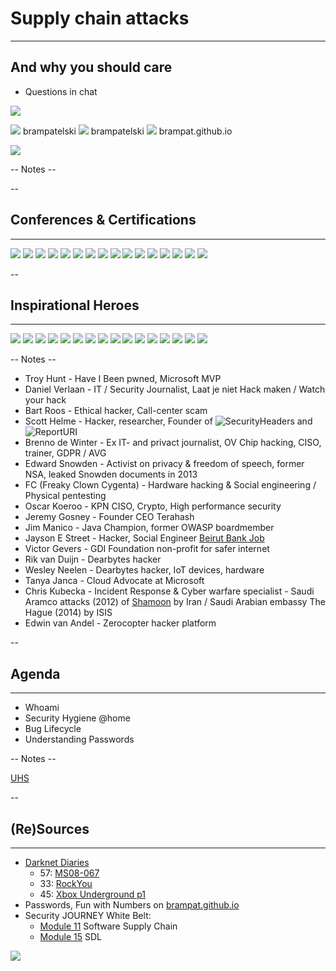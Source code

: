 
<!-- .slide: data-background="#DB8831" style="text-align: left; vertical-align: middle; color:white" color="#FFFFFF" -->
# Supply chain attacks<!-- .element style="color: white;" -->
<hr />

## And why you should care<!-- .element style="color: white;" -->

* Questions in chat

![](./pics/brpa.jpg)<!-- .element style="position: fixed; top: 300px; right: 60px; height: 200px;"  -->

<span>![](./pics/twitter.png)<!-- .element style="vertical-align: middle; background:none; border:none; box-shadow:none; width: 30px;" --> brampatelski</span><!-- .element style="position: fixed; bottom: 110px; left: 20px;" -->
<span>![](pics/intro/linkedin.png)<!-- .element style="vertical-align: middle; background:none; border:none; box-shadow:none; width: 30px;" --> brampatelski</span><!-- .element style="position: fixed; bottom: 75px; left: 20px;" -->
<span>![](./pics/github.png)<!-- .element style="vertical-align: middle; background:none; border:none; box-shadow:none; width: 30px;" --> brampat.github.io</span><!-- .element style="position: fixed; bottom: 40px; left: 20px;" -->


![](./pics/ordina.jpeg)<!-- .element style="position: fixed; bottom: 10px; right: 20px; width: 150px;" -->

-- Notes --


--

## Conferences & Certifications
<hr />

![](pics/frontpage/owasp.jpeg)<!-- .element style="border:none; box-shadow:none; position: fixed; top: 130px; left: 80px; width: 150px;" -->
![](pics/frontpage/Den_Hack.png)<!-- .element style="border:none; box-shadow:none; position: fixed; top: 290px; right: 20px; width: 250px; background-color: #444444;" -->
![](pics/frontpage/SecAppDev.png)<!-- .element style="border:none; box-shadow:none; position: fixed; top: 260px; left: 280px; width: 150px;" -->
![](pics/frontpage/Tweakers_Meetup_Security.png)<!-- .element style="border:none; box-shadow:none; position: fixed; top: 290px; left: 20px; width: 250px;" -->
![](pics/frontpage/Tweakers_Meetup_XL_-_Security___Privacy.jpeg)<!-- .element style="border:none; box-shadow:none; position: fixed; top: 160px; right: 80px; width: 250px;" -->
![](pics/frontpage/Secure_Programming_Foundation.png)<!-- .element style="border:none; box-shadow:none; position: fixed; top: 380px; left: 30px; width: 150px;" -->
![](pics/frontpage/infosec.jpg)<!-- .element style="border:none; box-shadow:none; position: fixed; top: 395px; left: 215px; width: 150px;" -->
![](pics/frontpage/comptia_security_plus.png)<!-- .element style="border:none; box-shadow:none; position: fixed; bottom: 140px; right: 420px; width: 150px;" -->
![](pics/frontpage/ejpt_certificate.png)<!-- .element style="border:none; box-shadow:none; position: fixed; bottom: 0px; left: 20px; width: 250px;" -->
![](pics/frontpage/spring_cert.jpg)<!-- .element style="border:none; box-shadow:none; position: fixed; top: 150px; left: 270px; width: 150px;" -->
![](pics/frontpage/scrum.png)<!-- .element style="border:none; box-shadow:none; position: fixed; top: 330px; right: 270px; width: 150px;" -->
![](pics/frontpage/gr8conf.svg)<!-- .element style="border:none; box-shadow:none; position: fixed; top: 160px; right: 350px; width: 150px;" -->
![](pics/frontpage/summer-of-pwnage.jpg)<!-- .element style="border:none; box-shadow:none; position: fixed; bottom: 30px; left: 290px; width: 250px;" -->
![](pics/frontpage/jfall.png)<!-- .element style="border:none; box-shadow:none; position: fixed; bottom: 130px; right: 70px; width: 150px;" -->
![](pics/frontpage/javaone.jpg)<!-- .element style="border:none; box-shadow:none; position: fixed; bottom: 20px; right: 240px; width: 150px;" -->
![](pics/frontpage/codemotion.svg)<!-- .element style="border:none; box-shadow:none; position: fixed; bottom: 20px; right: 40px; width: 150px;" -->

--

## Inspirational Heroes
<hr />

![](pics/heroes/jim_manico.png)<!-- .element style="position: fixed; bottom: 140px; right: 140px; width: 150px;" -->
![](pics/heroes/shehackspurple.jpg)<!-- .element style="position: fixed; bottom: 0px; right: 175px; width: 150px;" -->
![](pics/heroes/freaky_clown.png)<!-- .element style="position: fixed; top: 310px; left: 190px; width: 150px;" -->
![](pics/heroes/jayson_e_street.jpeg)<!-- .element style="position: fixed; top: 490px; left: 10px; width: 150px;" -->
![](pics/heroes/jeremy_gosney.jpg)<!-- .element style="position: fixed; top: 330px; right: 300px; width: 150px;" -->
![](pics/heroes/brenno_de_winter.jpeg)<!-- .element style="position: fixed; top: 190px; right: 20px; width: 150px;" -->
![](pics/heroes/edward_snowden_small.jpg)<!-- .element style="position: fixed; top: 300px; left: 20px; width: 150px;" -->
![](pics/heroes/daniel_verlaan.jpg)<!-- .element style="position: fixed; top: 130px; left: 270px; width: 150px;" -->
![](pics/heroes/victor_gevers.jpg)<!-- .element style="position: fixed; bottom: 0px; left: 180px; width: 150px;" -->
![](pics/heroes/rik_van_duijn.jpg)<!-- .element style="position: fixed; bottom: 10px; left: 350px; width: 150px;" -->
![](pics/heroes/scott_helme.png)<!-- .element style="position: fixed; top: 140px; right: 180px; width: 150px;" -->
![](pics/heroes/bart_roos.jpg)<!-- .element style="position: fixed; top: 160px; right: 350px; width: 150px;" -->
![](pics/heroes/edwin_van_andel.jpg)<!-- .element style="position: fixed; bottom: 20px; right: 10px; width: 150px;" -->
![](pics/heroes/wesley_neelen.png)<!-- .element style="position: fixed; bottom: 40px; right: 320px; width: 150px;" -->
![](pics/heroes/troy_hunt.jpg)<!-- .element style="position: fixed; top: 140px; left: 80px; width: 150px;" -->
![](pics/heroes/Chris_Kubecka.jpeg)<!-- .element style="position: fixed; top: 320px; left: 350px; width: 150px;" -->

-- Notes --

* Troy Hunt - Have I Been pwned, Microsoft MVP
* Daniel Verlaan - IT / Security Journalist, Laat je niet Hack maken / Watch your hack
* Bart Roos - Ethical hacker, Call-center scam
* Scott Helme - Hacker, researcher, Founder of ![SecurityHeaders](https://securityheaders.com/) and ![ReportURI](https://report-uri.com/)
* Brenno de Winter - Ex IT- and privact journalist, OV Chip hacking, CISO, trainer, GDPR / AVG
* Edward Snowden - Activist on privacy & freedom of speech, former NSA, leaked Snowden documents in 2013
* FC (Freaky Clown Cygenta) - Hardware hacking & Social engineering / Physical pentesting
* Oscar Koeroo - KPN CISO, Crypto, High performance security
* Jeremy Gosney - Founder CEO Terahash
* Jim Manico - Java Champion, former OWASP boardmember
* Jayson E Street - Hacker, Social Engineer [Beirut Bank Job](https://darknetdiaries.com/episode/6/)
* Victor Gevers - GDI Foundation non-profit for safer internet
* Rik van Duijn - Dearbytes hacker
* Wesley Neelen - Dearbytes hacker, IoT devices, hardware
* Tanya Janca - Cloud Advocate at Microsoft
* Chris Kubecka - Incident Response & Cyber warfare specialist - Saudi Aramco attacks (2012) of [Shamoon](https://darknetdiaries.com/episode/30/) by Iran / Saudi Arabian embassy The Hague (2014) by ISIS 
* Edwin van Andel - Zerocopter hacker platform

--

## Agenda
<hr />

* Whoami
* Security Hygiene @home
* Bug Lifecycle
* Understanding Passwords

-- Notes --

[UHS](https://www.nu.nl/tech/6080538/ziekenhuizen-in-meerdere-staten-vs-getroffen-door-ransomware.html)

--

## (Re)Sources
<hr />

* [Darknet Diaries](https://darknetdiaries.com/)
  * 57: [MS08-067](https://darknetdiaries.com/transcript/57/)
  * 33: [RockYou](https://darknetdiaries.com/episode/33/)
  * 45: [Xbox Underground p1](https://darknetdiaries.com/episode/45/)
* Passwords, Fun with Numbers on [brampat.github.io](https://brampat.github.io/2019-02-20_passwords_fun_with_numbers/README)
* Security JOURNEY White Belt:
  * [Module 11](https://ordina.securityjourney.com/belts/1/modules/370/full) Software Supply Chain
  * [Module 15](https://ordina.securityjourney.com/belts/1/modules/374/full) SDL

![](pics/resources/darknet_diaries.jpg)<!-- .element style="position: fixed; top: 350px; right: 50px; width: 250px; background:none; border:none; box-shadow:none; " -->
